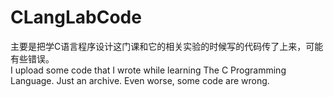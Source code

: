 # CLangLabCode
主要是把学C语言程序设计这门课和它的相关实验的时候写的代码传了上来，可能有些错误。  
I upload some code that I wrote while learning The C Programming Language. Just an archive. Even worse, some code are wrong.
